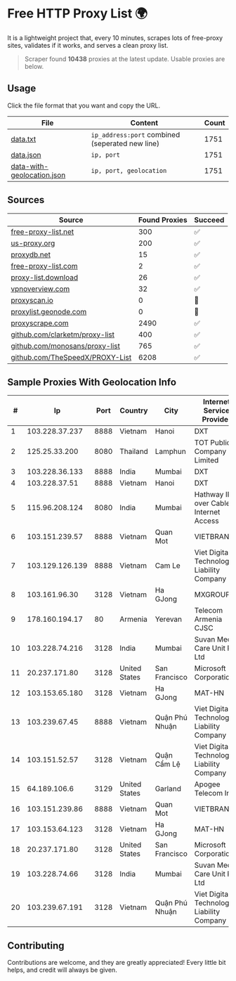 
# Free HTTP Proxy List 🌍

It is a lightweight project that, every 10 minutes, scrapes lots of free-proxy sites, validates if it works, and serves a clean proxy list.


> Scraper found **10438** proxies at the latest update. Usable proxies are below.

## Usage

Click the file format that you want and copy the URL.


|File|Content|Count|
|----|-------|-----|
|[data.txt](https://raw.githubusercontent.com/themiralay/Proxy-List-World/master/data.txt)|`ip_address:port` combined (seperated new line)|1751|
|[data.json](https://raw.githubusercontent.com/themiralay/Proxy-List-World/master/data.json)|`ip, port`|1751|
|[data-with-geolocation.json](https://raw.githubusercontent.com/themiralay/Proxy-List-World/master/data-with-geolocation.json)|`ip, port, geolocation`|1751|

## Sources

|Source|Found Proxies|Succeed|
|------|-------------|-------|
|[free-proxy-list.net](https://free-proxy-list.net)|300|✅|
|[us-proxy.org](https://www.us-proxy.org)|200|✅|
|[proxydb.net](http://proxydb.net)|15|✅|
|[free-proxy-list.com](https://free-proxy-list.com/?page=&port=&type%5B%5D=http&type%5B%5D=https&up_time=0&search=Search)|2|✅|
|[proxy-list.download](https://www.proxy-list.download/HTTP)|26|✅|
|[vpnoverview.com](https://vpnoverview.com/privacy/anonymous-browsing/free-proxy-servers)|32|✅|
|[proxyscan.io](https://www.proxyscan.io)|0|🚫|
|[proxylist.geonode.com](https://proxylist.geonode.com/api/proxy-list?limit=300&page=1&sort_by=lastChecked&sort_type=desc&protocols=http,https)|0|🚫|
|[proxyscrape.com](https://api.proxyscrape.com/v2/?request=displayproxies&protocol=http&timeout=10000&country=all&ssl=all&anonymity=all)|2490|✅|
|[github.com/clarketm/proxy-list](https://raw.githubusercontent.com/clarketm/proxy-list/master/proxy-list-raw.txt)|400|✅|
|[github.com/monosans/proxy-list](https://raw.githubusercontent.com/monosans/proxy-list/main/proxies/http.txt)|765|✅|
|[github.com/TheSpeedX/PROXY-List](https://raw.githubusercontent.com/TheSpeedX/PROXY-List/master/http.txt)|6208|✅|


## Sample Proxies With Geolocation Info

|#|Ip|Port|Country|City|Internet Service Provider|
|-|--|----|-------|----|-------------------------|
|1|103.228.37.237|8888|Vietnam|Hanoi|DXT|
|2|125.25.33.200|8080|Thailand|Lamphun|TOT Public Company Limited|
|3|103.228.36.133|8888|India|Mumbai|DXT|
|4|103.228.37.51|8888|Vietnam|Hanoi|DXT|
|5|115.96.208.124|8080|India|Mumbai|Hathway IP over Cable Internet Access|
|6|103.151.239.57|8888|Vietnam|Quan Mot|VIETBRANDS|
|7|103.129.126.139|8888|Vietnam|Cam Le|Viet Digital Technology Liability Company|
|8|103.161.96.30|3128|Vietnam|Ha GJong|MXGROUP|
|9|178.160.194.17|80|Armenia|Yerevan|Telecom Armenia CJSC|
|10|103.228.74.216|3128|India|Mumbai|Suvan Medi Care Unit Pvt Ltd|
|11|20.237.171.80|3128|United States|San Francisco|Microsoft Corporation|
|12|103.153.65.180|3128|Vietnam|Ha GJong|MAT-HN|
|13|103.239.67.45|8888|Vietnam|Quận Phú Nhuận|Viet Digital Technology Liability Company|
|14|103.151.52.57|3128|Vietnam|Quận Cẩm Lệ|Viet Digital Technology Liability Company|
|15|64.189.106.6|3129|United States|Garland|Apogee Telecom Inc.|
|16|103.151.239.86|8888|Vietnam|Quan Mot|VIETBRANDS|
|17|103.153.64.123|3128|Vietnam|Ha GJong|MAT-HN|
|18|20.237.171.80|3128|United States|San Francisco|Microsoft Corporation|
|19|103.228.74.66|3128|India|Mumbai|Suvan Medi Care Unit Pvt Ltd|
|20|103.239.67.191|3128|Vietnam|Quận Phú Nhuận|Viet Digital Technology Liability Company|



## Contributing

Contributions are welcome, and they are greatly appreciated! Every
little bit helps, and credit will always be given.

